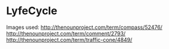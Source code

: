 LyfeCycle
=========

Images used:
http://thenounproject.com/term/compass/52476/
http://thenounproject.com/term/comment/2793/
http://thenounproject.com/term/traffic-cone/4849/